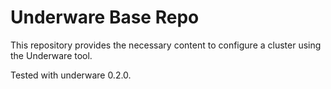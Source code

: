 # Underware Base Repo

This repository provides the necessary content to configure a cluster using the Underware tool.

Tested with underware 0.2.0.
